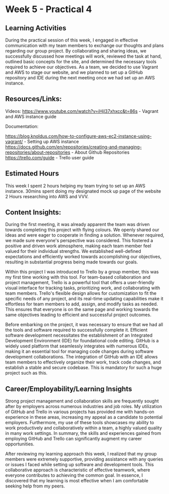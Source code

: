 # Week 5 - Practical 4

## Learning Activities

During the practical session of this week, I engaged in effective communication with my team members to exchange our thoughts and plans regarding 
our group project. By collaborating and sharing ideas, we successfully discussed how meetings will work, reviewed the task at hand, outlined basic 
concepts for the site, and determined the necessary tools required to achieve our objectives. As a team, we decided to use Vagrant and AWS to stage our website, 
and we planned to set up a GitHub repository and IDE during the next meeting once we had set up an AWS instance.

## Resources/Links:

Videos:
https://www.youtube.com/watch?v=iHjI37xhxcc&t=86s - Vagrant and AWS instance guide

Documentation:

https://blog.knoldus.com/how-to-configure-aws-ec2-instance-using-vagrant/ - Setting up AWS instance
https://docs.github.com/en/repositories/creating-and-managing-repositories/about-repositories - About Github Repositories
https://trello.com/guide - Trello user guide


## Estimated Hours

This week I spent 2 hours helping my team trying to set up an AWS instance.
30mins spent doing my designated mock up page of the website
2 Hours researching into AWS and VVV.

## Content Insights:

During the first meeting, it was already apparent the team was driven towards completing this project with flying colours. We openly shared our 
ideas and were eager to cooperate in finding a solution. Whenever required, we made sure everyone's perspective was considered. This fostered a positive 
and driven work atmosphere, making each team member feel valued for their individual strengths. We established well-defined expectations and efficiently worked towards accomplishing our objectives, 
resulting in substantial progress being made towards our goals.

Within this project I was introduced to Trello by a group member, this was my first time working with this tool. For 
team-based collaboration and project management, Trello is a powerful tool that offers a user-friendly visual interface for tracking tasks, 
prioritizing work, and collaborating with team members. Trello's flexible design allows for customization to fit the specific needs of any project, and its real-time updating capabilities make it effortless for team members to add, assign, and modify tasks as needed. This ensures that everyone is on the same page and working towards 
the same objectives leading to efficient and successful project outcomes.

Before embarking on the project, it was necessary to ensure that we had all the tools and software required to successfully complete it. 
Efficient software development necessitates the establishment of an Integrated Development Environment (IDE) for foundational code editing. GitHub 
is a widely used platform that seamlessly integrates with numerous IDEs, making it an essential tool for managing code changes during software development collaborations. The integration of GitHub with an IDE allows team members to effectively organize their work, track code changes, and establish a stable and 
secure codebase. This is mandatory for such a huge project such as this.

## Career/Employability/Learning Insights

Strong project management and collaboration skills are frequently sought after by employers across numerous industries and job roles. 
My utilization of GitHub and Trello in various projects has provided me with hands-on experience in these areas, increasing my appeal as a 
candidate to potential employers. Furthermore, my use of these tools showcases my ability to work productively and collaboratively within a team, a highly valued quality in many work settings. In summary, the skills and experiences gained from employing GitHub 
and Trello can significantly augment my career opportunities.

After reviewing my learning approach this week, I realized that my group members were extremely supportive, providing 
assistance with any queries or issues I faced while setting up software and development tools. This collaborative approach is 
characteristic of effective teamwork, where everyone contributes to achieving the common goal. In essence, I discovered that 
my learning is most effective when I am comfortable seeking help from my peers.
